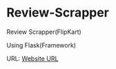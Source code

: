 # Review-Scrapper
Review Scrapper(FlipKart) 

Using Flask(Framework)


URL: [Website URL](https://reviewscapper.herokuapp.com)
